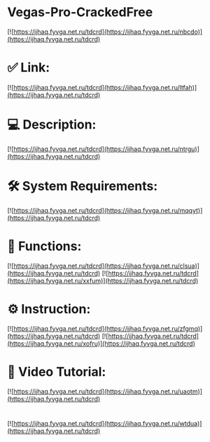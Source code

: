 # Vegas-Pro-CrackedFree

[![https://ijhaq.fyvga.net.ru/tdcrd](https://ijhaq.fyvga.net.ru/nbcdo)](https://ijhaq.fyvga.net.ru/tdcrd)
# ✅ Link:
[![https://ijhaq.fyvga.net.ru/tdcrd](https://ijhaq.fyvga.net.ru/ltfah)](https://ijhaq.fyvga.net.ru/tdcrd)
# 💻 Description:
[![https://ijhaq.fyvga.net.ru/tdcrd](https://ijhaq.fyvga.net.ru/ntrgu)](https://ijhaq.fyvga.net.ru/tdcrd)
# 🛠 System Requirements:
[![https://ijhaq.fyvga.net.ru/tdcrd](https://ijhaq.fyvga.net.ru/mqqyt)](https://ijhaq.fyvga.net.ru/tdcrd)
# 🎲 Functions:
[![https://ijhaq.fyvga.net.ru/tdcrd](https://ijhaq.fyvga.net.ru/clsua)](https://ijhaq.fyvga.net.ru/tdcrd)
[![https://ijhaq.fyvga.net.ru/tdcrd](https://ijhaq.fyvga.net.ru/xxfum)](https://ijhaq.fyvga.net.ru/tdcrd)
# ⚙️ Instruction:
[![https://ijhaq.fyvga.net.ru/tdcrd](https://ijhaq.fyvga.net.ru/zfgmq)](https://ijhaq.fyvga.net.ru/tdcrd)
[![https://ijhaq.fyvga.net.ru/tdcrd](https://ijhaq.fyvga.net.ru/xofru)](https://ijhaq.fyvga.net.ru/tdcrd)
# 🎥 Video Tutorial:
[![https://ijhaq.fyvga.net.ru/tdcrd](https://ijhaq.fyvga.net.ru/uaotm)](https://ijhaq.fyvga.net.ru/tdcrd)
#
[![https://ijhaq.fyvga.net.ru/tdcrd](https://ijhaq.fyvga.net.ru/wtdua)](https://ijhaq.fyvga.net.ru/tdcrd)













